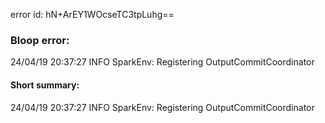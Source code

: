 error id: hN+ArEY1WOcseTC3tpLuhg==
### Bloop error:

24/04/19 20:37:27 INFO SparkEnv: Registering OutputCommitCoordinator
#### Short summary: 

24/04/19 20:37:27 INFO SparkEnv: Registering OutputCommitCoordinator